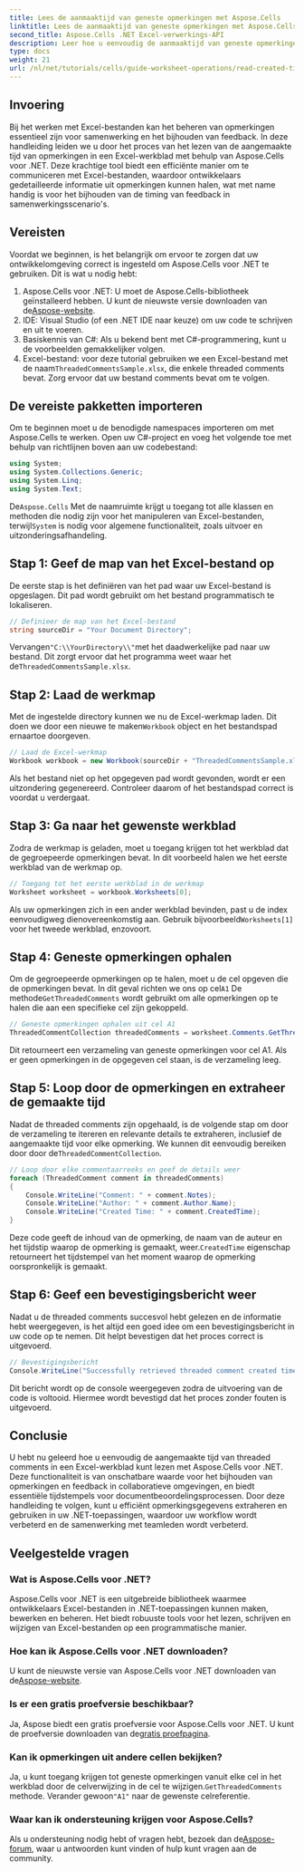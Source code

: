 ```yaml
---
title: Lees de aanmaaktijd van geneste opmerkingen met Aspose.Cells
linktitle: Lees de aanmaaktijd van geneste opmerkingen met Aspose.Cells
second_title: Aspose.Cells .NET Excel-verwerkings-API
description: Leer hoe u eenvoudig de aanmaaktijd van geneste opmerkingen in een Excel-werkblad kunt lezen met Aspose.Cells voor .NET. Volg onze gedetailleerde handleiding met stapsgewijze instructies.
type: docs
weight: 21
url: /nl/net/tutorials/cells/guide-worksheet-operations/read-created-time-of-threaded-comment/
---
```

## Invoering

Bij het werken met Excel-bestanden kan het beheren van opmerkingen essentieel zijn voor samenwerking en het bijhouden van feedback. In deze handleiding leiden we u door het proces van het lezen van de aangemaakte tijd van opmerkingen in een Excel-werkblad met behulp van Aspose.Cells voor .NET. Deze krachtige tool biedt een efficiënte manier om te communiceren met Excel-bestanden, waardoor ontwikkelaars gedetailleerde informatie uit opmerkingen kunnen halen, wat met name handig is voor het bijhouden van de timing van feedback in samenwerkingsscenario's.

## Vereisten

Voordat we beginnen, is het belangrijk om ervoor te zorgen dat uw ontwikkelomgeving correct is ingesteld om Aspose.Cells voor .NET te gebruiken. Dit is wat u nodig hebt:

1.  Aspose.Cells voor .NET: U moet de Aspose.Cells-bibliotheek geïnstalleerd hebben. U kunt de nieuwste versie downloaden van de[Aspose-website](https://releases.aspose.com/cells/net/).
2. IDE: Visual Studio (of een .NET IDE naar keuze) om uw code te schrijven en uit te voeren.
3. Basiskennis van C#: Als u bekend bent met C#-programmering, kunt u de voorbeelden gemakkelijker volgen.
4.  Excel-bestand: voor deze tutorial gebruiken we een Excel-bestand met de naam`ThreadedCommentsSample.xlsx`, die enkele threaded comments bevat. Zorg ervoor dat uw bestand comments bevat om te volgen.

## De vereiste pakketten importeren

Om te beginnen moet u de benodigde namespaces importeren om met Aspose.Cells te werken. Open uw C#-project en voeg het volgende toe met behulp van richtlijnen boven aan uw codebestand:

```csharp
using System;
using System.Collections.Generic;
using System.Linq;
using System.Text;
```

 De`Aspose.Cells` Met de naamruimte krijgt u toegang tot alle klassen en methoden die nodig zijn voor het manipuleren van Excel-bestanden, terwijl`System` is nodig voor algemene functionaliteit, zoals uitvoer en uitzonderingsafhandeling.

## Stap 1: Geef de map van het Excel-bestand op

De eerste stap is het definiëren van het pad waar uw Excel-bestand is opgeslagen. Dit pad wordt gebruikt om het bestand programmatisch te lokaliseren.

```csharp
// Definieer de map van het Excel-bestand
string sourceDir = "Your Document Directory";
```

 Vervangen`"C:\\YourDirectory\\"`met het daadwerkelijke pad naar uw bestand. Dit zorgt ervoor dat het programma weet waar het de`ThreadedCommentsSample.xlsx`.

## Stap 2: Laad de werkmap

 Met de ingestelde directory kunnen we nu de Excel-werkmap laden. Dit doen we door een nieuwe te maken`Workbook` object en het bestandspad ernaartoe doorgeven.

```csharp
// Laad de Excel-werkmap
Workbook workbook = new Workbook(sourceDir + "ThreadedCommentsSample.xlsx");
```

Als het bestand niet op het opgegeven pad wordt gevonden, wordt er een uitzondering gegenereerd. Controleer daarom of het bestandspad correct is voordat u verdergaat.

## Stap 3: Ga naar het gewenste werkblad

Zodra de werkmap is geladen, moet u toegang krijgen tot het werkblad dat de gegroepeerde opmerkingen bevat. In dit voorbeeld halen we het eerste werkblad van de werkmap op.

```csharp
// Toegang tot het eerste werkblad in de werkmap
Worksheet worksheet = workbook.Worksheets[0];
```

 Als uw opmerkingen zich in een ander werkblad bevinden, past u de index eenvoudigweg dienovereenkomstig aan. Gebruik bijvoorbeeld`Worksheets[1]` voor het tweede werkblad, enzovoort.

## Stap 4: Geneste opmerkingen ophalen

Om de gegroepeerde opmerkingen op te halen, moet u de cel opgeven die de opmerkingen bevat. In dit geval richten we ons op cel`A1` De methode`GetThreadedComments` wordt gebruikt om alle opmerkingen op te halen die aan een specifieke cel zijn gekoppeld.

```csharp
// Geneste opmerkingen ophalen uit cel A1
ThreadedCommentCollection threadedComments = worksheet.Comments.GetThreadedComments("A1");
```

Dit retourneert een verzameling van geneste opmerkingen voor cel A1. Als er geen opmerkingen in de opgegeven cel staan, is de verzameling leeg.

## Stap 5: Loop door de opmerkingen en extraheer de gemaakte tijd

 Nadat de threaded comments zijn opgehaald, is de volgende stap om door de verzameling te itereren en relevante details te extraheren, inclusief de aangemaakte tijd voor elke opmerking. We kunnen dit eenvoudig bereiken door door de`ThreadedCommentCollection`.

```csharp
// Loop door elke commentaarreeks en geef de details weer
foreach (ThreadedComment comment in threadedComments)
{
    Console.WriteLine("Comment: " + comment.Notes);
    Console.WriteLine("Author: " + comment.Author.Name);
    Console.WriteLine("Created Time: " + comment.CreatedTime);
}
```

 Deze code geeft de inhoud van de opmerking, de naam van de auteur en het tijdstip waarop de opmerking is gemaakt, weer.`CreatedTime` eigenschap retourneert het tijdstempel van het moment waarop de opmerking oorspronkelijk is gemaakt.

## Stap 6: Geef een bevestigingsbericht weer

Nadat u de threaded comments succesvol hebt gelezen en de informatie hebt weergegeven, is het altijd een goed idee om een bevestigingsbericht in uw code op te nemen. Dit helpt bevestigen dat het proces correct is uitgevoerd.

```csharp
// Bevestigingsbericht
Console.WriteLine("Successfully retrieved threaded comment created times.");
```

Dit bericht wordt op de console weergegeven zodra de uitvoering van de code is voltooid. Hiermee wordt bevestigd dat het proces zonder fouten is uitgevoerd.

## Conclusie

U hebt nu geleerd hoe u eenvoudig de aangemaakte tijd van threaded comments in een Excel-werkblad kunt lezen met Aspose.Cells voor .NET. Deze functionaliteit is van onschatbare waarde voor het bijhouden van opmerkingen en feedback in collaboratieve omgevingen, en biedt essentiële tijdstempels voor documentbeoordelingsprocessen. Door deze handleiding te volgen, kunt u efficiënt opmerkingsgegevens extraheren en gebruiken in uw .NET-toepassingen, waardoor uw workflow wordt verbeterd en de samenwerking met teamleden wordt verbeterd.

## Veelgestelde vragen

### Wat is Aspose.Cells voor .NET?

Aspose.Cells voor .NET is een uitgebreide bibliotheek waarmee ontwikkelaars Excel-bestanden in .NET-toepassingen kunnen maken, bewerken en beheren. Het biedt robuuste tools voor het lezen, schrijven en wijzigen van Excel-bestanden op een programmatische manier.

### Hoe kan ik Aspose.Cells voor .NET downloaden?

 U kunt de nieuwste versie van Aspose.Cells voor .NET downloaden van de[Aspose-website](https://releases.aspose.com/cells/net/).

### Is er een gratis proefversie beschikbaar?

 Ja, Aspose biedt een gratis proefversie voor Aspose.Cells voor .NET. U kunt de proefversie downloaden van de[gratis proefpagina](https://releases.aspose.com/).

### Kan ik opmerkingen uit andere cellen bekijken?

 Ja, u kunt toegang krijgen tot geneste opmerkingen vanuit elke cel in het werkblad door de celverwijzing in de cel te wijzigen.`GetThreadedComments` methode. Verander gewoon`"A1"` naar de gewenste celreferentie.

### Waar kan ik ondersteuning krijgen voor Aspose.Cells?

 Als u ondersteuning nodig hebt of vragen hebt, bezoek dan de[Aspose-forum](https://forum.aspose.com/c/cells/9), waar u antwoorden kunt vinden of hulp kunt vragen aan de community.